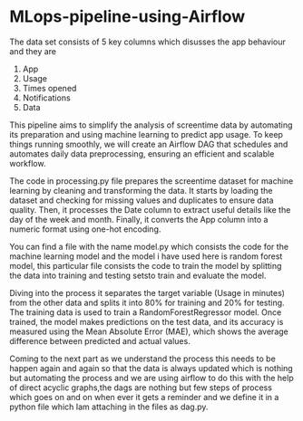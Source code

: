 # MLops-pipeline-using-Airflow

The data set consists of 5 key columns which disusses the app behaviour and they are
1) App
2) Usage
3) Times opened
4) Notifications
5) Data

This pipeline aims to simplify the analysis of screentime data by automating its preparation and using machine learning to predict app usage. To keep things running smoothly, we will create an Airflow DAG that schedules and automates daily data preprocessing, ensuring an efficient and scalable workflow.

The code in processing.py file prepares the screentime dataset for machine learning by cleaning and transforming the data. It starts by loading the dataset and checking for missing values and duplicates to ensure data quality. Then, it processes the Date column to extract useful details like the day of the week and month. Finally, it converts the App column into a numeric format using one-hot encoding.

You can find a file with the name model.py which consists the code for the machine learning model and the model i have used here is random forest model, this particular file consists the code to train the model by splitting the data into training and testing setsto train and evaluate the model.

Diving into the process it separates the target variable (Usage in minutes) from the other data and splits it into 80% for training and 20% for testing. The training data is used to train a RandomForestRegressor model. Once trained, the model makes predictions on the test data, and its accuracy is measured using the Mean Absolute Error (MAE), which shows the average difference between predicted and actual values.

Coming to the next part as we understand the process this needs to be happen again and again so that the data is always updated which is nothing but automating the process and we are using  airflow to do this with the help of direct acyclic graphs,the dags are nothing but few steps of process which goes on and on when ever it gets a reminder and we define it in a python file which Iam attaching in the files as dag.py.

